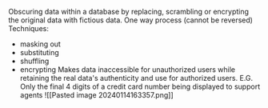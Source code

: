 Obscuring data within a database by replacing, scrambling or encrypting the original data with fictious data.
One way process (cannot be reversed)
Techniques: 
- masking out
- substituting
- shuffling
- encrypting
Makes data inaccessible for unauthorized users while retaining the real data's authenticity and use for authorized users.
E.G. Only the final 4 digits of a credit card number being displayed to support agents
![[Pasted image 20240114163357.png]]